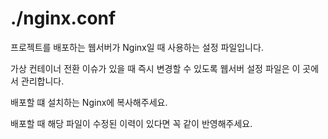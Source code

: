 # ./nginx.conf
프로젝트를 배포하는 웹서버가 Nginx일 때 사용하는 설정 파일입니다.

가상 컨테이너 전환 이슈가 있을 때 즉시 변경할 수 있도록 웹서버 설정 파일은 이 곳에서 관리합니다.

배포할 떄 설치하는 Nginx에 복사해주세요.

배포할 때 해당 파일이 수정된 이력이 있다면 꼭 같이 반영해주세요.